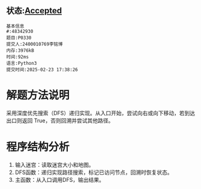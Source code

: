 ## 状态:[Accepted](http://xzmdsa.openjudge.cn/2025python/solution/48371562/)
    基本信息
    #:48342930
    题目:P0330
    提交人:2400010769李铭博
    内存:3976kB
    时间:92ms
    语言:Python3
    提交时间:2025-02-23 17:38:26


# 解题方法说明

采用深度优先搜索（DFS）递归实现。从入口开始，尝试向右或向下移动，若到达出口则返回 True，否则回溯并尝试其他路径。

# 程序结构分析

1. 输入迷宫：读取迷宫大小和地图。
2. DFS函数：递归实现路径搜索，标记已访问节点，回溯时恢复状态。
3. 主函数：从入口调用DFS，输出结果。